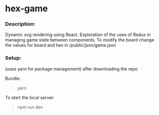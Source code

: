 # hex-game

### Description:

Dynamic svg rendering using React. Exploration of the uses of Redux in managing game state between components.
To modify the board change the values for board and hex in /public/json/game.json

### Setup:

(uses yarn for package management)
after downloading the repo

Bundle:

> yarn

To start the local server:

> npm run dev
